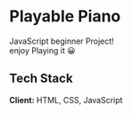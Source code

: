 
# Playable Piano

JavaScript beginner Project!   
enjoy Playing it 😀



## Tech Stack

**Client:** HTML, CSS, JavaScript



